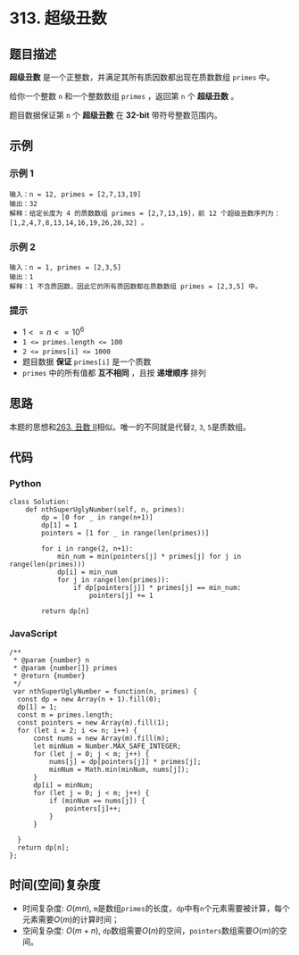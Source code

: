 # 313. 超级丑数

## 题目描述
**超级丑数** 是一个正整数，并满足其所有质因数都出现在质数数组 `primes` 中。

给你一个整数 `n` 和一个整数数组 `primes` ，返回第 `n` 个 **超级丑数** 。

题目数据保证第 `n` 个 **超级丑数** 在 **32-bit** 带符号整数范围内。

## 示例
### 示例 1
```
输入：n = 12, primes = [2,7,13,19]
输出：32 
解释：给定长度为 4 的质数数组 primes = [2,7,13,19]，前 12 个超级丑数序列为：[1,2,4,7,8,13,14,16,19,26,28,32] 。
```

### 示例 2
```
输入：n = 1, primes = [2,3,5]
输出：1
解释：1 不含质因数，因此它的所有质因数都在质数数组 primes = [2,3,5] 中。
```

### 提示
- $1 <= n <= 10^6$
- `1 <= primes.length <= 100`
- `2 <= primes[i] <= 1000`
- 题目数据 **保证** `primes[i]` 是一个质数
- `primes` 中的所有值都 **互不相同** ，且按 **递增顺序** 排列

## 思路
本题的思想和[263. 丑数 II](./../264/264_CN.md)相似。唯一的不同就是代替`2`, `3`, `5`是质数组。

## 代码
### Python
```
class Solution:
    def nthSuperUglyNumber(self, n, primes):
        dp = [0 for _ in range(n+1)]
        dp[1] = 1
        pointers = [1 for _ in range(len(primes))]

        for i in range(2, n+1):
            min_num = min(pointers[j] * primes[j] for j in range(len(primes)))
            dp[i] = min_num
            for j in range(len(primes)):
                if dp[pointers[j]] * primes[j] == min_num:
                    pointers[j] += 1
        
        return dp[n]
```

### JavaScript
```
/**
 * @param {number} n
 * @param {number[]} primes
 * @return {number}
 */
 var nthSuperUglyNumber = function(n, primes) {
  const dp = new Array(n + 1).fill(0);
  dp[1] = 1;
  const m = primes.length;
  const pointers = new Array(m).fill(1);
  for (let i = 2; i <= n; i++) {
      const nums = new Array(m).fill(m);
      let minNum = Number.MAX_SAFE_INTEGER;
      for (let j = 0; j < m; j++) {
          nums[j] = dp[pointers[j]] * primes[j];
          minNum = Math.min(minNum, nums[j]);
      }
      dp[i] = minNum;
      for (let j = 0; j < m; j++) {
          if (minNum == nums[j]) {
              pointers[j]++;
          }
      }

  }
  return dp[n];
};
```

## 时间(空间)复杂度
- 时间复杂度: $O(mn)$, `m`是数组`primes`的长度，`dp`中有`n`个元素需要被计算，每个元素需要$O(m)$的计算时间；
- 空间复杂度: $O(m + n)$, `dp`数组需要$O(n)$的空间，`pointers`数组需要$O(m)$的空间。